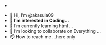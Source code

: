 - <div class = "bio box">
- 👋 Hi, I’m @akasula09
- 👀 <b>I’m interested in Coding...</b>
- 🌱 I’m currently learning html ...
- 💞️ I’m looking to collaborate on Everything ...
- 📫 How to reach me ...here only
</div>
<style>
  .bio-box {
  background-color:red;
  }
</style>  
<!---
akasula09/akasula09 is a ✨ special ✨ repository because its `README.md` (this file) appears on your GitHub profile.
You can click the Preview link to take a look at your changes.
--->
